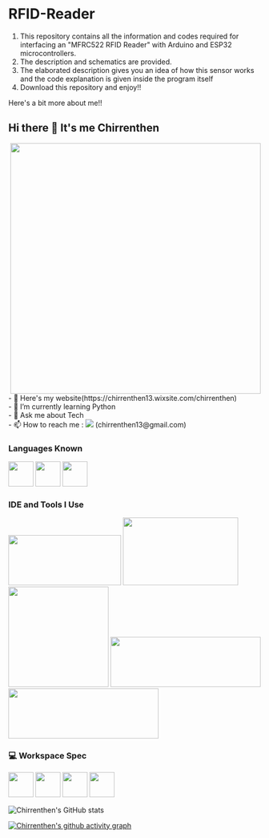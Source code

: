 # RFID-Reader
1. This repository contains all the information and codes required for interfacing an "MFRC522 RFID Reader" with Arduino and ESP32 microcontrollers. <br>
2. The description and schematics are provided. <br>
3. The elaborated description gives you an idea of how this sensor works and the code explanation is given inside the program itself <br>
4. Download this repository and enjoy!!

Here's a bit more about me!! 

## Hi there 👋 It's me Chirrenthen

<img align="right" width="500" height="500" src="https://i0.wp.com/sharpeyeinfotech.com/wp-content/uploads/2023/03/unnamed.gif?fit=500%2C500&ssl=1">
- 🔭 Here's my website(https://chirrenthen13.wixsite.com/chirrenthen)<br>
- 🌱 I’m currently learning Python<br>
- 💬 Ask me about Tech<br>
- 📫 How to reach me :
<img src="https://img.shields.io/badge/Gmail-1DA1F2?style=for-the-badge&logo=gmail&logoColor=white"/>
(chirrenthen13@gmail.com)


### Languages Known
<img height="50" width="50" src="https://img.icons8.com/color/48/000000/python.png" />   <img height="50" width="50" src="https://img.icons8.com/color/48/000000/c-programming.png" > <img height="50" width="50" src="https://img.icons8.com/color/48/000000/c-plus-plus-logo.png" >

### IDE and Tools I Use
<img height="100" width="225" src="https://www.arduino.cc/en/uploads/Trademark/ArduinoCommunityLogo.png"/>
<img height="135" width="230" src="https://www.hatchwise.com/wp-content/uploads/2024/05/image-27.png.webp"/>
<img height="200" width="200" src="https://www.espressif.com/sites/all/themes/espressif/logo-black.svg"/> 
<img height="100" width="300" src="https://techiesms.com/wp-content/uploads/2022/11/cropped-cropped-newlogo-banner-1.png"/> <img height="100" width="300" src="https://upload.wikimedia.org/wikipedia/commons/thumb/8/8a/Google_Gemini_logo.svg/516px-Google_Gemini_logo.svg.png"/> 



### 💻 Workspace Spec
<img height="50" src="https://in-media.apjonlinecdn.com/logo/stores/1/LogoHPblue_1.svg"/> <img height="50" src="https://upload.wikimedia.org/wikipedia/commons/thumb/8/85/Intel_logo_2023.svg/768px-Intel_logo_2023.svg.png"/> 
<img height="50" src="https://upload.wikimedia.org/wikipedia/en/thumb/4/4b/Intel_Core_i5_%2811th_generation%2C_logo%29.svg/768px-Intel_Core_i5_%2811th_generation%2C_logo%29.svg.png?20211018065945"/>  <img height="50" src="https://upload.wikimedia.org/wikipedia/en/thumb/4/44/Intel_Iris_Xe_Graphics_%28logo%29.svg/330px-Intel_Iris_Xe_Graphics_%28logo%29.svg.png"/>  
  

  

![Chirrenthen's GitHub stats](https://github-readme-stats.vercel.app/api?username=Chirrenthen&theme=light&show_icons=true&&hide=issues,contribs)


[![Chirrenthen's github activity graph](https://github-readme-activity-graph.vercel.app/graph?username=Chirrenthen&bg_color=ffffff&color=000407&line=4246ff&point=42fffb&area=true&hide_border=true)](https://github.com/ashutosh00710/github-readme-activity-graph)
